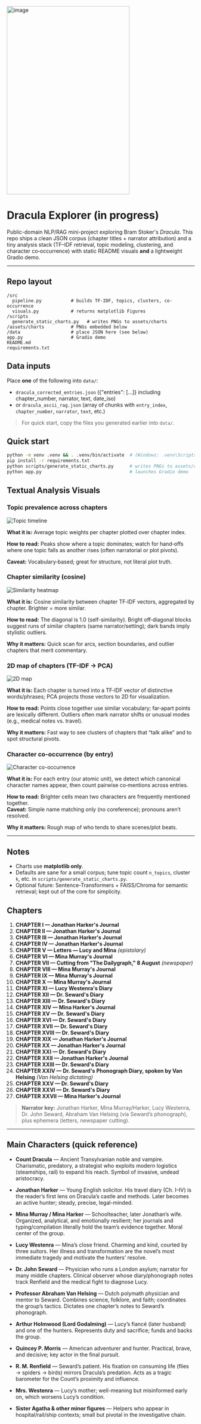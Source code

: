 <img width="329" height="504" alt="image" src="https://github.com/user-attachments/assets/570ba84d-b9cb-4a11-812d-0acf2d7129f9" />

# Dracula Explorer (in progress)

Public-domain NLP/RAG mini-project exploring Bram Stoker's *Dracula*. This repo ships a clean JSON corpus
(chapter titles + narrator attribution) and a tiny analysis stack (TF–IDF retrieval, topic modeling, clustering,
and character co‑occurrence) with static README visuals **and** a lightweight Gradio demo.

---

## Repo layout
```
/src
  pipeline.py           # builds TF-IDF, topics, clusters, co-occurrence
  visuals.py            # returns matplotlib Figures
/scripts
  generate_static_charts.py   # writes PNGs to assets/charts
/assets/charts          # PNGs embedded below
/data                   # place JSON here (see below)
app.py                  # Gradio demo
README.md
requirements.txt
```

## Data inputs

Place **one** of the following into `data/`:

- `dracula_corrected_entries.json` ({"entries": [...]} including chapter_number, narrator, text, date_iso)
- or `dracula_ascii_rag.json` (array of chunks with `entry_index`, `chapter_number`, `narrator`, `text`, etc.)

> For quick start, copy the files you generated earlier into `data/`.

## Quick start

```bash
python -m venv .venv && . .venv/bin/activate  # (Windows: .venv\Scripts\activate)
pip install -r requirements.txt
python scripts/generate_static_charts.py      # writes PNGs to assets/charts
python app.py                                 # launches Gradio demo
```

## Textual Analysis Visuals

### Topic prevalence across chapters
![Topic timeline](assets/charts/topic_timeline.png)

**What it is:** Average topic weights per chapter plotted over chapter index.

**How to read:** Peaks show where a topic dominates; watch for hand‑offs where one topic falls as another rises (often narratorial or plot pivots).

**Caveat:** Vocabulary‑based; great for structure, not literal plot truth.


### Chapter similarity (cosine)
![Similarity heatmap](assets/charts/chapter_similarity.png)

**What it is:** Cosine similarity between chapter TF‑IDF vectors, aggregated by chapter. Brighter = more similar.

**How to read:** The diagonal is 1.0 (self-similarity). Bright off‑diagonal blocks suggest runs of similar chapters (same narrator/setting); dark bands imply stylistic outliers.

**Why it matters:** Quick scan for arcs, section boundaries, and outlier chapters that merit commentary.



### 2D map of chapters (TF-IDF → PCA)
![2D map](assets/charts/chapter_map.png)

**What it is:** Each chapter is turned into a TF‑IDF vector of distinctive words/phrases; PCA projects those vectors to 2D for visualization.

**How to read:** Points close together use similar vocabulary; far‑apart points are lexically different. Outliers often mark narrator shifts or unusual modes (e.g., medical notes vs. travel).

**Why it matters:** Fast way to see clusters of chapters that “talk alike” and to spot structural pivots.



### Character co-occurrence (by entry)
![Character co-occurrence](assets/charts/character_cooccurrence.png)

**What it is:** For each entry (our atomic unit), we detect which canonical character names appear, then count pairwise co‑mentions across entries.

**How to read:** Brighter cells mean two characters are frequently mentioned together.  
**Caveat:** Simple name matching only (no coreference); pronouns aren’t resolved.

**Why it matters:** Rough map of who tends to share scenes/plot beats.

---
## Notes

- Charts use **matplotlib only**.
- Defaults are sane for a small corpus; tune topic count `n_topics`, cluster `k`, etc. in `scripts/generate_static_charts.py`.
- Optional future: Sentence-Transformers + FAISS/Chroma for semantic retrieval; kept out of the core for simplicity.

## Chapters

1. **CHAPTER I — Jonathan Harker's Journal**  
2. **CHAPTER II — Jonathan Harker's Journal**  
3. **CHAPTER III — Jonathan Harker's Journal**  
4. **CHAPTER IV — Jonathan Harker's Journal**  
5. **CHAPTER V — Letters — Lucy and Mina** *(epistolary)*  
6. **CHAPTER VI — Mina Murray's Journal**  
7. **CHAPTER VII — Cutting from "The Dailygraph," 8 August** *(newspaper)*  
8. **CHAPTER VIII — Mina Murray's Journal**  
9. **CHAPTER IX — Mina Murray's Journal**  
10. **CHAPTER X — Mina Murray's Journal**  
11. **CHAPTER XI — Lucy Westenra's Diary**  
12. **CHAPTER XII — Dr. Seward's Diary**  
13. **CHAPTER XIII — Dr. Seward's Diary**  
14. **CHAPTER XIV — Mina Harker's Journal**  
15. **CHAPTER XV — Dr. Seward's Diary**  
16. **CHAPTER XVI — Dr. Seward's Diary**  
17. **CHAPTER XVII — Dr. Seward's Diary**  
18. **CHAPTER XVIII — Dr. Seward's Diary**  
19. **CHAPTER XIX — Jonathan Harker's Journal**  
20. **CHAPTER XX — Jonathan Harker's Journal**  
21. **CHAPTER XXI — Dr. Seward's Diary**  
22. **CHAPTER XXII — Jonathan Harker's Journal**  
23. **CHAPTER XXIII — Dr. Seward's Diary**  
24. **CHAPTER XXIV — Dr. Seward's Phonograph Diary, spoken by Van Helsing** *(Van Helsing dictating)*  
25. **CHAPTER XXV — Dr. Seward's Diary**  
26. **CHAPTER XXVI — Dr. Seward's Diary**  
27. **CHAPTER XXVII — Mina Harker's Journal**

> **Narrator key:** Jonathan Harker, Mina Murray/Harker, Lucy Westenra, Dr. John Seward, Abraham Van Helsing (via Seward’s phonograph), plus ephemera (letters, newspaper cutting).

---

## Main Characters (quick reference)

- **Count Dracula** — Ancient Transylvanian noble and vampire. Charismatic, predatory, a strategist who exploits modern logistics (steamships, rail) to expand his reach. Symbol of invasive, undead aristocracy.

- **Jonathan Harker** — Young English solicitor. His travel diary (Ch. I–IV) is the reader’s first lens on Dracula’s castle and methods. Later becomes an active hunter; steady, precise, legal-minded.

- **Mina Murray / Mina Harker** — Schoolteacher, later Jonathan’s wife. Organized, analytical, and emotionally resilient; her journals and typing/compilation literally hold the team’s evidence together. Moral center of the group.

- **Lucy Westenra** — Mina’s close friend. Charming and kind, courted by three suitors. Her illness and transformation are the novel’s most immediate tragedy and motivate the hunters’ resolve.

- **Dr. John Seward** — Physician who runs a London asylum; narrator for many middle chapters. Clinical observer whose diary/phonograph notes track Renfield and the medical fight to diagnose Lucy.

- **Professor Abraham Van Helsing** — Dutch polymath physician and mentor to Seward. Combines science, folklore, and faith; coordinates the group’s tactics. Dictates one chapter’s notes to Seward’s phonograph.

- **Arthur Holmwood (Lord Godalming)** — Lucy’s fiancé (later husband) and one of the hunters. Represents duty and sacrifice; funds and backs the group.

- **Quincey P. Morris** — American adventurer and hunter. Practical, brave, and decisive; key actor in the final pursuit.

- **R. M. Renfield** — Seward’s patient. His fixation on consuming life (flies → spiders → birds) mirrors Dracula’s predation. Acts as a tragic barometer for the Count’s proximity and influence.

- **Mrs. Westenra** — Lucy’s mother; well-meaning but misinformed early on, which worsens Lucy’s condition.

- **Sister Agatha & other minor figures** — Helpers who appear in hospital/rail/ship contexts; small but pivotal in the investigative chain.
